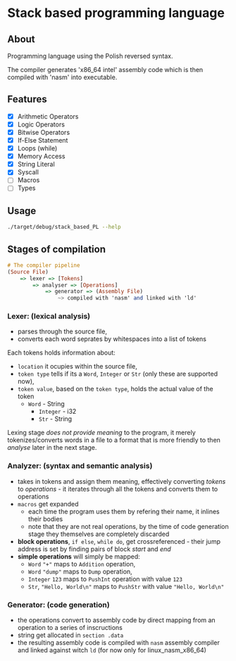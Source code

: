 # Stack based programming language

## About

Programming language using the Polish reversed syntax.

The compiler generates 'x86_64 intel' assembly code which is then compiled with 'nasm' into executable.

## Features

- [x] Arithmetic Operators
- [x] Logic Operators
- [x] Bitwise Operators
- [x] If-Else Statement
- [x] Loops (while)
- [x] Memory Access
- [x] String Literal
- [x] Syscall
- [ ] Macros
- [ ] Types

## Usage 

```sh
./target/debug/stack_based_PL --help
```

## Stages of compilation

```hs
# The compiler pipeline
(Source File) 
    => lexer => [Tokens] 
        => analyser => [Operations] 
            => generator => (Assembly File) 
                ~> compiled with 'nasm' and linked with 'ld'
```

### Lexer: (lexical analysis)

- parses through the source file,
- converts each word seprates by whitespaces into a list of tokens

Each tokens holds information about:
- `location` it ocupies within the source file, 
- `token type` tells if its a `Word`, `Integer` or `Str` (only these are supported now),
- `token value`, based on the `token type`, holds the actual value of the token 
    - `Word` - String
        - `Integer` - i32
        - `Str` - String

Lexing stage _does not provide meaning_ to the program, it merely 
tokenizes/converts words in a file to a format that is more friendly to then _analyse_ later in the next stage.

### Analyzer: (syntax and semantic analysis)
- takes in tokens and assign them meaning, effectively converting _tokens_ to _operations_ - it iterates through all the tokens and converts them to operations
- `macros` get expanded
    - each time the program uses them by refering their name, it inlines their bodies 
    - note that they are not real operations, by the time of code generation stage they themselves are completely discarded
- __block operations__, `if else`, `while do`, get crossreferenced - their jump address is set by finding pairs of block _start_ and _end_
- __simple operations__ will simply be mapped:
    - `Word` `"+"` maps to `Addition` operation,
    - `Word` `"dump"` maps to `Dump` operation,
    - `Integer` `123` maps to `PushInt` operation with value `123`
    - `Str`, `"Hello, World\n"` maps to `PushStr` with value `"Hello, World\n"`

### Generator: (code generation)
- the operations convert to assembly code by direct mapping from an operation to a series of inscructions
- string get allocated in `section .data`
- the resulting assembly code is compiled with `nasm` assembly compiler  and linked against witch `ld` (for now only for linux_nasm_x86_64)